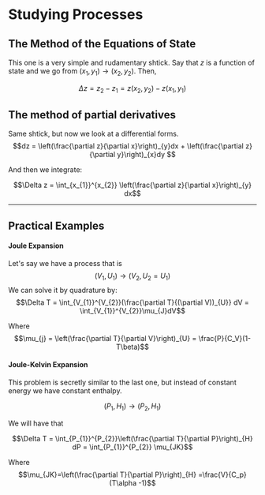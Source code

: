 # Studying Processes

## The Method of the Equations of State
This one is a very simple and rudamentary shtick. Say that $z$ is a function of state and we go from $(x_{1},y_{1}) \to (x_{2},y_{2})$. Then, 

$$\Delta z = z_{2}- z_{1} = z(x_2,y_{2}) - z(x_{1},y_{1})$$

## The method of partial derivatives
Same shtick, but now we look at a differential forms.
$$dz = \left(\frac{\partial z}{\partial x}\right)_{y}dx + \left(\frac{\partial z}{\partial y}\right)_{x}dy $$

And then we integrate: 

$$\Delta z = \int_{x_{1}}^{x_{2}}  \left(\frac{\partial z}{\partial x}\right)_{y} dx$$


---

## Practical Examples

#### Joule Expansion
Let's say we have a process that is 
$$(V_{1}, U_{1}) \to (V_{2}, U_{2}=U_1)$$
We can solve it by quadrature by:
$$\Delta T = \int_{V_{1}}^{V_{2}}(\frac{\partial T}{(\partial V))_{U}} dV = \int_{V_{1}}^{V_{2}}\mu_{J}dV$$

Where 
$$\mu_{j} = \left(\frac{\partial T}{\partial V}\right)_{U} = \frac{P}{C_V}(1-T\beta)$$

#### Joule-Kelvin Expansion
This problem is secretly similar to the last one, but instead of constant energy we have constant enthalpy.

$$(P_{1}, H_{1}) \to (P_{2}, H_{1})$$

We will have that

$$\Delta T = \int_{P_{1}}^{P_{2}}\left(\frac{\partial T}{\partial P}\right)_{H} dP = \int_{P_{1}}^{P_{2}} \mu_{JK}$$

Where
$$\mu_{JK}=\left(\frac{\partial T}{\partial P}\right)_{H} =\frac{V}{C_p}(T\alpha -1)$$